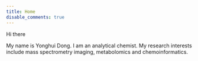 ```yaml
---
title: Home
disable_comments: true
---
```


Hi there

My name is Yonghui Dong. I am an analytical chemist. My research interests include mass spectrometry imaging, metabolomics and chemoinformatics. 

